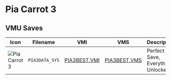 # Pia Carrot 3

## VMU Saves

| Icon | Filename | VMI | VMS | Description |
|------|----------|-----|-----|-------------|
| ![Pia Carrot 3](../icons/PIA3DATA_SYS.GIF) | `PIA3DATA_SYS` | [PIA3BEST.VMI](PIA3BEST.VMI) | [PIA3BEST.VMS](PIA3BEST.VMS) | Perfect Save, Everything Unlocked!
